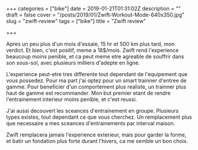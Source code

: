 +++
categories = ["bike"]
date = 2019-01-21T01:31:02Z
description = ""
draft = false
cover = "/posts/2019/01/Zwift-Workout-Mode-640x350.jpg"
slug = "zwift-review"
tags = ["bike"]
title = "Zwift review"

+++

Apres un peu plus d'un mois d'essaie, 15 hr et 500 km plus tard, mon verdict. Et bien, c'est positif, meme a 18$/mois. Zwift rend l'experience beaucoup moins penible, et ca peut meme etre agreable de souffrir dans son sous-sol, avec plusieurs milliers d'adepte en ligne.

L'experience peut-etre tres differente tout dependant de l'equipement que vous possedez. Pour ma part j'ai optez pour un smart trainner d'entree de gamme. Pour beneficier d'un comportement plus realiste, un trainner plus haut de gamme est recommander. Mon but premier etant de rendre l'entrainement interieur moins penible,  et c'est reussi.

J'ai aussi decouvert les sceances d'entrainement en groupe. Plusieurs types existes, tout dependant ce que vous cherchez. Un remplacement plus que necessaire a mes sceances d'entrainements par interval maison.

Zwift remplacera jamais l'experience exterieur, mais pour garder la forme, et batir un fondation plus forte durant l'hivers, ca me semble un bon choix.
